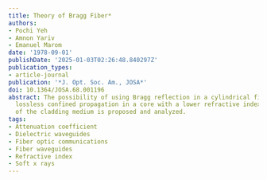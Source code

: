 ```yaml
---
title: Theory of Bragg Fiber*
authors:
- Pochi Yeh
- Amnon Yariv
- Emanuel Marom
date: '1978-09-01'
publishDate: '2025-01-03T02:26:48.840297Z'
publication_types:
- article-journal
publication: '*J. Opt. Soc. Am., JOSA*'
doi: 10.1364/JOSA.68.001196
abstract: The possibility of using Bragg reflection in a cylindrical fiber to obtain
  lossless confined propagation in a core with a lower refractive index than that
  of the cladding medium is proposed and analyzed.
tags:
- Attenuation coefficient
- Dielectric waveguides
- Fiber optic communications
- Fiber waveguides
- Refractive index
- Soft x rays
---
```

